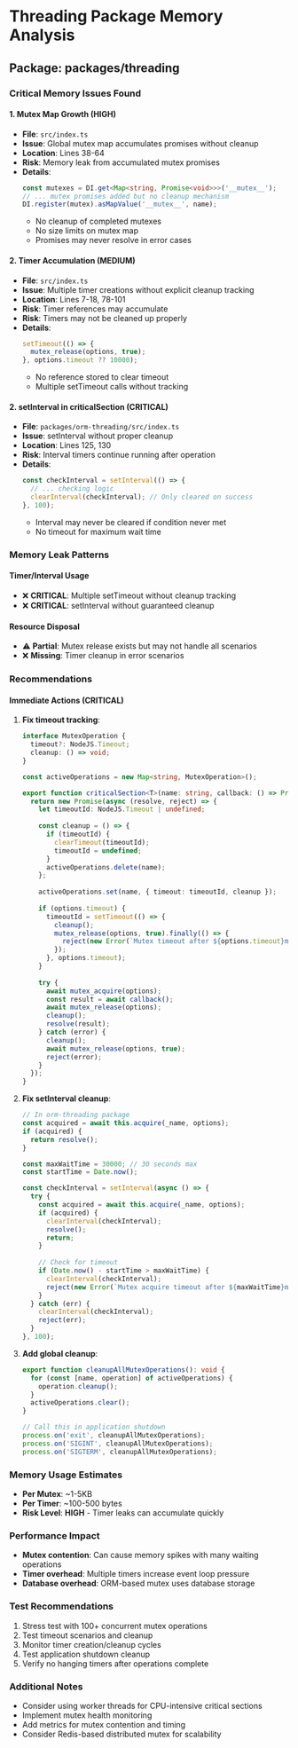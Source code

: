 # Threading Package Memory Analysis

## Package: packages/threading

### Critical Memory Issues Found

#### 1. **Mutex Map Growth (HIGH)**
- **File**: `src/index.ts`
- **Issue**: Global mutex map accumulates promises without cleanup
- **Location**: Lines 38-64
- **Risk**: Memory leak from accumulated mutex promises
- **Details**: 
  ```typescript
  const mutexes = DI.get<Map<string, Promise<void>>>('__mutex__');
  // ... mutex promises added but no cleanup mechanism
  DI.register(mutex).asMapValue('__mutex__', name);
  ```
  - No cleanup of completed mutexes
  - No size limits on mutex map
  - Promises may never resolve in error cases

#### 2. **Timer Accumulation (MEDIUM)**
- **File**: `src/index.ts`
- **Issue**: Multiple timer creations without explicit cleanup tracking
- **Location**: Lines 7-18, 78-101
- **Risk**: Timer references may accumulate
- **Risk**: Timers may not be cleaned up properly
- **Details**: 
  ```typescript
  setTimeout(() => {
    mutex_release(options, true);
  }, options.timeout ?? 10000);
  ```
  - No reference stored to clear timeout
  - Multiple setTimeout calls without tracking

#### 2. **setInterval in criticalSection (CRITICAL)**
- **File**: `packages/orm-threading/src/index.ts`
- **Issue**: setInterval without proper cleanup
- **Location**: Lines 125, 130
- **Risk**: Interval timers continue running after operation
- **Details**:
  ```typescript
  const checkInterval = setInterval(() => {
    // ... checking logic
    clearInterval(checkInterval); // Only cleared on success
  }, 100);
  ```
  - Interval may never be cleared if condition never met
  - No timeout for maximum wait time

### Memory Leak Patterns

#### Timer/Interval Usage
- ❌ **CRITICAL**: Multiple setTimeout without cleanup tracking
- ❌ **CRITICAL**: setInterval without guaranteed cleanup

#### Resource Disposal
- ⚠️ **Partial**: Mutex release exists but may not handle all scenarios
- ❌ **Missing**: Timer cleanup in error scenarios

### Recommendations

#### Immediate Actions (CRITICAL)
1. **Fix timeout tracking**:
   ```typescript
   interface MutexOperation {
     timeout?: NodeJS.Timeout;
     cleanup: () => void;
   }
   
   const activeOperations = new Map<string, MutexOperation>();
   
   export function criticalSection<T>(name: string, callback: () => Promise<T>, options: MutexLockOptions = {}): Promise<T> {
     return new Promise(async (resolve, reject) => {
       let timeoutId: NodeJS.Timeout | undefined;
       
       const cleanup = () => {
         if (timeoutId) {
           clearTimeout(timeoutId);
           timeoutId = undefined;
         }
         activeOperations.delete(name);
       };
       
       activeOperations.set(name, { timeout: timeoutId, cleanup });
       
       if (options.timeout) {
         timeoutId = setTimeout(() => {
           cleanup();
           mutex_release(options, true).finally(() => {
             reject(new Error(`Mutex timeout after ${options.timeout}ms`));
           });
         }, options.timeout);
       }
       
       try {
         await mutex_acquire(options);
         const result = await callback();
         await mutex_release(options);
         cleanup();
         resolve(result);
       } catch (error) {
         cleanup();
         await mutex_release(options, true);
         reject(error);
       }
     });
   }
   ```

2. **Fix setInterval cleanup**:
   ```typescript
   // In orm-threading package
   const acquired = await this.acquire(_name, options);
   if (acquired) {
     return resolve();
   }
   
   const maxWaitTime = 30000; // 30 seconds max
   const startTime = Date.now();
   
   const checkInterval = setInterval(async () => {
     try {
       const acquired = await this.acquire(_name, options);
       if (acquired) {
         clearInterval(checkInterval);
         resolve();
         return;
       }
       
       // Check for timeout
       if (Date.now() - startTime > maxWaitTime) {
         clearInterval(checkInterval);
         reject(new Error(`Mutex acquire timeout after ${maxWaitTime}ms`));
       }
     } catch (err) {
       clearInterval(checkInterval);
       reject(err);
     }
   }, 100);
   ```

3. **Add global cleanup**:
   ```typescript
   export function cleanupAllMutexOperations(): void {
     for (const [name, operation] of activeOperations) {
       operation.cleanup();
     }
     activeOperations.clear();
   }
   
   // Call this in application shutdown
   process.on('exit', cleanupAllMutexOperations);
   process.on('SIGINT', cleanupAllMutexOperations);
   process.on('SIGTERM', cleanupAllMutexOperations);
   ```

### Memory Usage Estimates
- **Per Mutex**: ~1-5KB
- **Per Timer**: ~100-500 bytes
- **Risk Level**: **HIGH** - Timer leaks can accumulate quickly

### Performance Impact
- **Mutex contention**: Can cause memory spikes with many waiting operations
- **Timer overhead**: Multiple timers increase event loop pressure
- **Database overhead**: ORM-based mutex uses database storage

### Test Recommendations
1. Stress test with 100+ concurrent mutex operations
2. Test timeout scenarios and cleanup
3. Monitor timer creation/cleanup cycles
4. Test application shutdown cleanup
5. Verify no hanging timers after operations complete

### Additional Notes
- Consider using worker threads for CPU-intensive critical sections
- Implement mutex health monitoring
- Add metrics for mutex contention and timing
- Consider Redis-based distributed mutex for scalability
